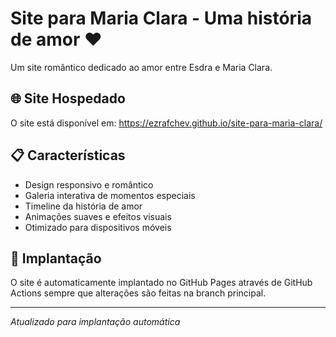 # Site para Maria Clara - Uma história de amor ❤️

Um site romântico dedicado ao amor entre Esdra e Maria Clara.

## 🌐 Site Hospedado
O site está disponível em: https://ezrafchev.github.io/site-para-maria-clara/

## 📋 Características
- Design responsivo e romântico
- Galeria interativa de momentos especiais
- Timeline da história de amor
- Animações suaves e efeitos visuais
- Otimizado para dispositivos móveis

## 🚀 Implantação
O site é automaticamente implantado no GitHub Pages através de GitHub Actions sempre que alterações são feitas na branch principal.

---
*Atualizado para implantação automática*
